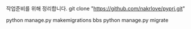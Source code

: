 
작업준비를 위해 정리합니다.
git clone "https://github.com/nakrlove/pyprj.git"


python manage.py makemigrations bbs
python manage.py migrate

